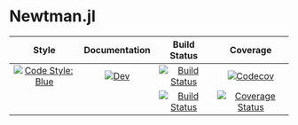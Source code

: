 # Newtman.jl

| Style | Documentation| Build Status | Coverage |
| :-----: | :------------: | :------------: | :--------: |
| [![Code Style: Blue](https://img.shields.io/badge/code%20style-blue-4495d1.svg)](https://github.com/invenia/BlueStyle)|[![Dev](https://img.shields.io/badge/docs-dev-blue.svg)](https://edwinb-ai.github.io/Newtman.jl/dev)|[![Build Status](https://travis-ci.org/edwinb-ai/Newtman.jl.svg?branch=master)](https://travis-ci.org/edwinb-ai/Newtman.jl)|[![Codecov](https://codecov.io/gh/edwinb-ai/Newtman.jl/branch/master/graph/badge.svg)](https://codecov.io/gh/edwinb-ai/Newtman.jl)|
| | |[![Build Status](https://ci.appveyor.com/api/projects/status/github/edwinb-ai/Newtman.jl?svg=true)](https://ci.appveyor.com/project/edwinb-ai/Newtman-jl)|[![Coverage Status](https://coveralls.io/repos/github/edwinb-ai/Newtman.jl/badge.svg?branch=master)](https://coveralls.io/github/edwinb-ai/Newtman.jl?branch=master)|